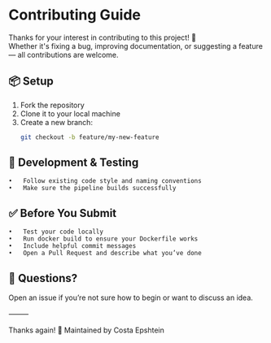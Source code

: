 # Contributing Guide

Thanks for your interest in contributing to this project! 🙌  
Whether it's fixing a bug, improving documentation, or suggesting a feature — all contributions are welcome.

## 📦 Setup

1. Fork the repository
2. Clone it to your local machine
3. Create a new branch:
   ```bash
   git checkout -b feature/my-new-feature
   ```

## 🧪 Development & Testing
	•	Follow existing code style and naming conventions
	•	Make sure the pipeline builds successfully

## ✅ Before You Submit
	•	Test your code locally
	•	Run docker build to ensure your Dockerfile works
	•	Include helpful commit messages
	•	Open a Pull Request and describe what you’ve done

## 💬 Questions?

Open an issue if you’re not sure how to begin or want to discuss an idea.

⸻

Thanks again! 🙏
Maintained by Costa Epshtein